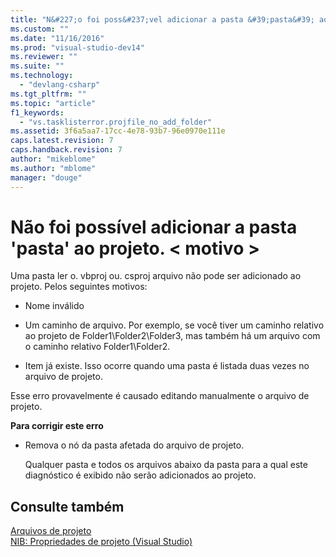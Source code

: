 ```yaml
---
title: "N&#227;o foi poss&#237;vel adicionar a pasta &#39;pasta&#39; ao projeto. &lt; motivo &gt; | Microsoft Docs"
ms.custom: ""
ms.date: "11/16/2016"
ms.prod: "visual-studio-dev14"
ms.reviewer: ""
ms.suite: ""
ms.technology: 
  - "devlang-csharp"
ms.tgt_pltfrm: ""
ms.topic: "article"
f1_keywords: 
  - "vs.tasklisterror.projfile_no_add_folder"
ms.assetid: 3f6a5aa7-17cc-4e78-93b7-96e0970e111e
caps.latest.revision: 7
caps.handback.revision: 7
author: "mikeblome"
ms.author: "mblome"
manager: "douge"
---
```

# N&#227;o foi poss&#237;vel adicionar a pasta &#39;pasta&#39; ao projeto. &lt; motivo &gt;
Uma pasta ler o. vbproj ou. csproj arquivo não pode ser adicionado ao projeto. Pelos seguintes motivos:  
  
-   Nome inválido  
  
-   Um caminho de arquivo. Por exemplo, se você tiver um caminho relativo ao projeto de Folder1\\Folder2\\Folder3, mas também há um arquivo com o caminho relativo Folder1\\Folder2.  
  
-   Item já existe. Isso ocorre quando uma pasta é listada duas vezes no arquivo de projeto.  
  
 Esse erro provavelmente é causado editando manualmente o arquivo de projeto.  
  
 **Para corrigir este erro**  
  
-   Remova o nó da pasta afetada do arquivo de projeto.  
  
     Qualquer pasta e todos os arquivos abaixo da pasta para a qual este diagnóstico é exibido não serão adicionados ao projeto.  
  
## Consulte também  
 [Arquivos de projeto](../ide/project-files.md)   
 [NIB: Propriedades de projeto \(Visual Studio\)](http://msdn.microsoft.com/pt-br/eb4c97ed-f667-4850-98d0-6e2a4d21bbca)
